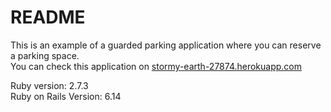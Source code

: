 # README

This is an example of a guarded parking application where you can reserve a parking space.<br>
You can check this application on <a href="https://stormy-earth-27874.herokuapp.com/">stormy-earth-27874.herokuapp.com</a>

Ruby version: 2.7.3<br>
Ruby on Rails Version: 6.14
